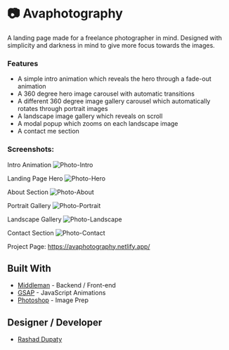 # 📷 Avaphotography

A landing page made for a freelance photographer in mind. Designed with simplicity and darkness in mind to give more focus towards the images.  

### Features
- A simple intro animation which reveals the hero through a fade-out animation
- A 360 degree hero image carousel with automatic transitions 
- A different 360 degree image gallery carousel which automatically rotates through portrait images
- A landscape image gallery which reveals on scroll
- A modal popup which zooms on each landscape image
- A contact me section

### Screenshots:

Intro Animation
![Photo-Intro](https://github.com/user-attachments/assets/fb1f4970-45d9-4dfa-8c94-7a9dc047d6b5)

Landing Page Hero
![Photo-Hero](https://github.com/user-attachments/assets/8432f6d5-9614-4864-adb8-2b5cafa86d51)

About Section
![Photo-About](https://github.com/user-attachments/assets/7914b6d1-86e5-43a2-a046-8d8e916d2a8a)

Portrait Gallery
![Photo-Portrait](https://github.com/user-attachments/assets/bec7ffe4-bdd0-4c8e-aa4b-615ed91d361d)

Landscape Gallery
![Photo-Landscape](https://github.com/user-attachments/assets/dd157cc6-7d8c-4d04-97c2-e7363147389f)

Contact Section
![Photo-Contact](https://github.com/user-attachments/assets/9032fbe2-09d8-4678-a603-177a004b8935)


Project Page: https://avaphotography.netlify.app/


## Built With
- [Middleman](https://middlemanapp.com/) - Backend / Front-end
- [GSAP](https://gsap.com/) - JavaScript Animations
- [Photoshop](https://www.adobe.com/products/photoshop.html) - Image Prep

## Designer / Developer
- [Rashad Dupaty](https://www.linkedin.com/in/rashaddupaty/)
